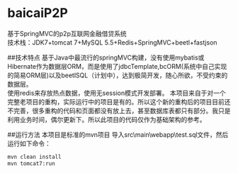 # baicaiP2P
基于SpringMVC的p2p互联网金融借贷系统   
技术栈：JDK7+tomcat 7+MySQL 5.5+Redis+SpringMVC+beetl+fastjson

##技术特点
    基于Java中最流行的springMVC构建，没有使用mybatis或Hibernate作为数据层ORM，而是使用了jdbcTemplate,bcORM(系统中自己实现的简易ORM层)以及beetlSQL（计划中），达到极简开发，随心所欲，不受约束的数据层。   
    使用redis来存放热点数据，使用无session模式开发部署。
    本项目来自于对一个完整老项目的重构，实际运行中的项目是有的。所以这个新的重构后的项目目前还不完善，很多重构的代码和页面都没有放上去，甚至数据库表都只有部分。我只是利用业务时间，偶尔更新下。所以此项目的代码仅作为基础架构的参考。
    
##运行方法
    本项目是标准的mvn项目
    导入src\main\webapp\test.sql文件，然后运行如下命令：
  ```xml
  mvn clean install 
  mvn tomcat7:run
```
